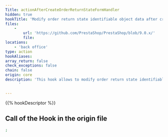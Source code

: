 ```yaml
---
Title: actionAfterCreateOrderReturnStateFormHandler
hidden: true
hookTitle: 'Modify order return state identifiable object data after creating it'
files:
    -
        url: 'https://github.com/PrestaShop/PrestaShop/blob/9.0.x/'
        file: 
locations:
    - 'back office'
type: action
hookAliases: 
array_return: false
check_exceptions: false
chain: false
origin: core
description: 'This hook allows to modify order return state identifiable object forms data after it was created
      '

---
```


{{% hookDescriptor %}}

## Call of the Hook in the origin file

```php
;
```
